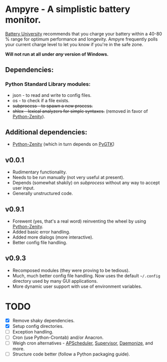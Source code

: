 # Ampyre - A simplistic battery monitor.

[Battery University](http://www.batteryuniversity.com) recommends that you charge your battery within a 40-80 % range for optimum performance and longevity. Ampyre frequently polls your current charge level to let you know if you're in the safe zone.

**Will not run at all under *any* version of Windows.**

## Dependencies:

### Python Standard Library modules:
* json - to read and write to config files.
* os - to check if a file exists.
* ~~subprocess - to spawn a new process.~~
* ~~shlex - lexical analyzers for simple syntaxes.~~ (removed in favor of [Python-Zenity](https://github.com/poulp/python-zenity)).

## Additional dependencies:
* [Python-Zenity](https://github.com/poulp/python-zenity) (which in turn depends on [PyGTK](http://www.pygtk.org/))

## v0.0.1
* Rudimentary functionality.
* Needs to be run manually (not very useful at present).
* Depends (somewhat shakily) on *subprocess* without any way to accept user input.
* Generally unstructured code.

## v0.9.1
* Forewent (yes, that's a real word) reinventing the wheel by using [Python-Zenity](https://github.com/poulp/python-zenity).
* Added basic error handling.
* Added more dialogs (more interactive).
* Better config file handling.

## v0.9.3
* Recomposed modules (they were proving to be tedious).
* Much, much better config file handling. Now uses the default `~/.config` directory used by many GUI applications.
* More dynamic user support with use of environment variables.

# TODO
- [x] Remove shaky dependencies.
- [x] Setup config directories.
- [ ] Exception handling.
- [ ] Cron (use Python-Crontab) and/or Anacron.
- [ ] Weigh cron alternatives - [APScheduler](https://github.com/agronholm/apscheduler/), [Supervisor](https://github.com/Supervisor/supervisor), [Daemonize](https://github.com/thesharp/daemonize), and more.
- [ ] Structure code better (follow a Python packaging guide).
